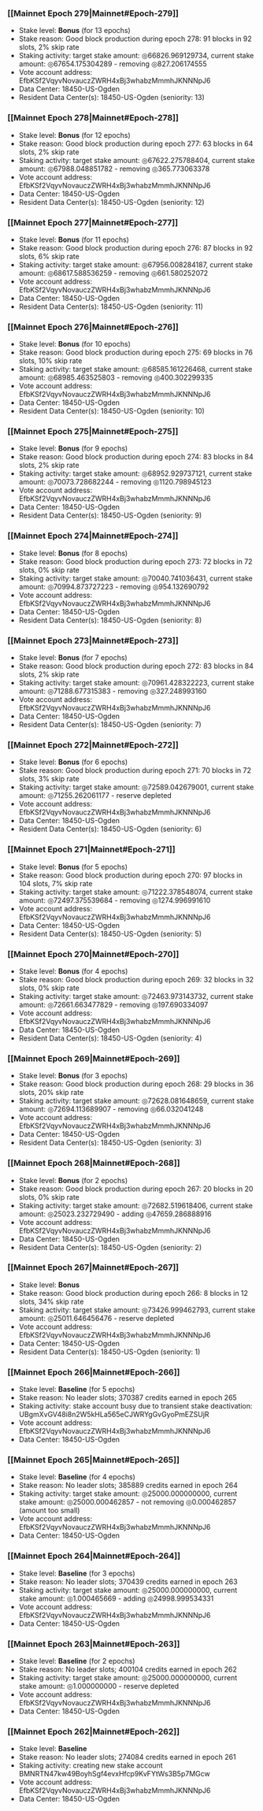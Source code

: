 ### [[Mainnet Epoch 279|Mainnet#Epoch-279]]
* Stake level: **Bonus** (for 13 epochs)
* Stake reason: Good block production during epoch 278: 91 blocks in 92 slots, 2% skip rate
* Staking activity: target stake amount: ◎66826.969129734, current stake amount: ◎67654.175304289 - removing ◎827.206174555
* Vote account address: EfbKSf2VqyvNovauczZWRH4xBj3whabzMmmhJKNNNpJ6
* Data Center: 18450-US-Ogden
* Resident Data Center(s): 18450-US-Ogden (seniority: 13)
### [[Mainnet Epoch 278|Mainnet#Epoch-278]]
* Stake level: **Bonus** (for 12 epochs)
* Stake reason: Good block production during epoch 277: 63 blocks in 64 slots, 2% skip rate
* Staking activity: target stake amount: ◎67622.275788404, current stake amount: ◎67988.048851782 - removing ◎365.773063378
* Vote account address: EfbKSf2VqyvNovauczZWRH4xBj3whabzMmmhJKNNNpJ6
* Data Center: 18450-US-Ogden
* Resident Data Center(s): 18450-US-Ogden (seniority: 12)
### [[Mainnet Epoch 277|Mainnet#Epoch-277]]
* Stake level: **Bonus** (for 11 epochs)
* Stake reason: Good block production during epoch 276: 87 blocks in 92 slots, 6% skip rate
* Staking activity: target stake amount: ◎67956.008284187, current stake amount: ◎68617.588536259 - removing ◎661.580252072
* Vote account address: EfbKSf2VqyvNovauczZWRH4xBj3whabzMmmhJKNNNpJ6
* Data Center: 18450-US-Ogden
* Resident Data Center(s): 18450-US-Ogden (seniority: 11)
### [[Mainnet Epoch 276|Mainnet#Epoch-276]]
* Stake level: **Bonus** (for 10 epochs)
* Stake reason: Good block production during epoch 275: 69 blocks in 76 slots, 10% skip rate
* Staking activity: target stake amount: ◎68585.161226468, current stake amount: ◎68985.463525803 - removing ◎400.302299335
* Vote account address: EfbKSf2VqyvNovauczZWRH4xBj3whabzMmmhJKNNNpJ6
* Data Center: 18450-US-Ogden
* Resident Data Center(s): 18450-US-Ogden (seniority: 10)
### [[Mainnet Epoch 275|Mainnet#Epoch-275]]
* Stake level: **Bonus** (for 9 epochs)
* Stake reason: Good block production during epoch 274: 83 blocks in 84 slots, 2% skip rate
* Staking activity: target stake amount: ◎68952.929737121, current stake amount: ◎70073.728682244 - removing ◎1120.798945123
* Vote account address: EfbKSf2VqyvNovauczZWRH4xBj3whabzMmmhJKNNNpJ6
* Data Center: 18450-US-Ogden
* Resident Data Center(s): 18450-US-Ogden (seniority: 9)
### [[Mainnet Epoch 274|Mainnet#Epoch-274]]
* Stake level: **Bonus** (for 8 epochs)
* Stake reason: Good block production during epoch 273: 72 blocks in 72 slots, 0% skip rate
* Staking activity: target stake amount: ◎70040.741036431, current stake amount: ◎70994.873727223 - removing ◎954.132690792
* Vote account address: EfbKSf2VqyvNovauczZWRH4xBj3whabzMmmhJKNNNpJ6
* Data Center: 18450-US-Ogden
* Resident Data Center(s): 18450-US-Ogden (seniority: 8)
### [[Mainnet Epoch 273|Mainnet#Epoch-273]]
* Stake level: **Bonus** (for 7 epochs)
* Stake reason: Good block production during epoch 272: 83 blocks in 84 slots, 2% skip rate
* Staking activity: target stake amount: ◎70961.428322223, current stake amount: ◎71288.677315383 - removing ◎327.248993160
* Vote account address: EfbKSf2VqyvNovauczZWRH4xBj3whabzMmmhJKNNNpJ6
* Data Center: 18450-US-Ogden
* Resident Data Center(s): 18450-US-Ogden (seniority: 7)
### [[Mainnet Epoch 272|Mainnet#Epoch-272]]
* Stake level: **Bonus** (for 6 epochs)
* Stake reason: Good block production during epoch 271: 70 blocks in 72 slots, 3% skip rate
* Staking activity: target stake amount: ◎72589.042679001, current stake amount: ◎71255.262061177 - reserve depleted
* Vote account address: EfbKSf2VqyvNovauczZWRH4xBj3whabzMmmhJKNNNpJ6
* Data Center: 18450-US-Ogden
* Resident Data Center(s): 18450-US-Ogden (seniority: 6)
### [[Mainnet Epoch 271|Mainnet#Epoch-271]]
* Stake level: **Bonus** (for 5 epochs)
* Stake reason: Good block production during epoch 270: 97 blocks in 104 slots, 7% skip rate
* Staking activity: target stake amount: ◎71222.378548074, current stake amount: ◎72497.375539684 - removing ◎1274.996991610
* Vote account address: EfbKSf2VqyvNovauczZWRH4xBj3whabzMmmhJKNNNpJ6
* Data Center: 18450-US-Ogden
* Resident Data Center(s): 18450-US-Ogden (seniority: 5)
### [[Mainnet Epoch 270|Mainnet#Epoch-270]]
* Stake level: **Bonus** (for 4 epochs)
* Stake reason: Good block production during epoch 269: 32 blocks in 32 slots, 0% skip rate
* Staking activity: target stake amount: ◎72463.973143732, current stake amount: ◎72661.663477829 - removing ◎197.690334097
* Vote account address: EfbKSf2VqyvNovauczZWRH4xBj3whabzMmmhJKNNNpJ6
* Data Center: 18450-US-Ogden
* Resident Data Center(s): 18450-US-Ogden (seniority: 4)
### [[Mainnet Epoch 269|Mainnet#Epoch-269]]
* Stake level: **Bonus** (for 3 epochs)
* Stake reason: Good block production during epoch 268: 29 blocks in 36 slots, 20% skip rate
* Staking activity: target stake amount: ◎72628.081648659, current stake amount: ◎72694.113689907 - removing ◎66.032041248
* Vote account address: EfbKSf2VqyvNovauczZWRH4xBj3whabzMmmhJKNNNpJ6
* Data Center: 18450-US-Ogden
* Resident Data Center(s): 18450-US-Ogden (seniority: 3)
### [[Mainnet Epoch 268|Mainnet#Epoch-268]]
* Stake level: **Bonus** (for 2 epochs)
* Stake reason: Good block production during epoch 267: 20 blocks in 20 slots, 0% skip rate
* Staking activity: target stake amount: ◎72682.519618406, current stake amount: ◎25023.232729490 - adding ◎47659.286888916
* Vote account address: EfbKSf2VqyvNovauczZWRH4xBj3whabzMmmhJKNNNpJ6
* Data Center: 18450-US-Ogden
* Resident Data Center(s): 18450-US-Ogden (seniority: 2)
### [[Mainnet Epoch 267|Mainnet#Epoch-267]]
* Stake level: **Bonus**
* Stake reason: Good block production during epoch 266: 8 blocks in 12 slots, 34% skip rate
* Staking activity: target stake amount: ◎73426.999462793, current stake amount: ◎25011.646456476 - reserve depleted
* Vote account address: EfbKSf2VqyvNovauczZWRH4xBj3whabzMmmhJKNNNpJ6
* Data Center: 18450-US-Ogden
* Resident Data Center(s): 18450-US-Ogden (seniority: 1)
### [[Mainnet Epoch 266|Mainnet#Epoch-266]]
* Stake level: **Baseline** (for 5 epochs)
* Stake reason: No leader slots; 370387 credits earned in epoch 265
* Staking activity: stake account busy due to transient stake deactivation: UBgmXvGV48i8n2W5kHLa565eCJWRYgGvGyoPmEZSUjR
* Vote account address: EfbKSf2VqyvNovauczZWRH4xBj3whabzMmmhJKNNNpJ6
* Data Center: 18450-US-Ogden
### [[Mainnet Epoch 265|Mainnet#Epoch-265]]
* Stake level: **Baseline** (for 4 epochs)
* Stake reason: No leader slots; 385889 credits earned in epoch 264
* Staking activity: target stake amount: ◎25000.000000000, current stake amount: ◎25000.000462857 - not removing ◎0.000462857 (amount too small)
* Vote account address: EfbKSf2VqyvNovauczZWRH4xBj3whabzMmmhJKNNNpJ6
* Data Center: 18450-US-Ogden
### [[Mainnet Epoch 264|Mainnet#Epoch-264]]
* Stake level: **Baseline** (for 3 epochs)
* Stake reason: No leader slots; 370439 credits earned in epoch 263
* Staking activity: target stake amount: ◎25000.000000000, current stake amount: ◎1.000465669 - adding ◎24998.999534331
* Vote account address: EfbKSf2VqyvNovauczZWRH4xBj3whabzMmmhJKNNNpJ6
* Data Center: 18450-US-Ogden
### [[Mainnet Epoch 263|Mainnet#Epoch-263]]
* Stake level: **Baseline** (for 2 epochs)
* Stake reason: No leader slots; 400104 credits earned in epoch 262
* Staking activity: target stake amount: ◎25000.000000000, current stake amount: ◎1.000000000 - reserve depleted
* Vote account address: EfbKSf2VqyvNovauczZWRH4xBj3whabzMmmhJKNNNpJ6
* Data Center: 18450-US-Ogden
### [[Mainnet Epoch 262|Mainnet#Epoch-262]]
* Stake level: **Baseline**
* Stake reason: No leader slots; 274084 credits earned in epoch 261
* Staking activity: creating new stake account BMNRTN47kw49BoyhSgf4evxHfcp9KvFYtWs3B5p7MGcw
* Vote account address: EfbKSf2VqyvNovauczZWRH4xBj3whabzMmmhJKNNNpJ6
* Data Center: 18450-US-Ogden